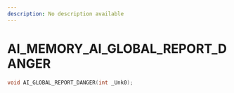 ```yaml
---
description: No description available 
---
```


# AI_MEMORY\_AI_GLOBAL_REPORT_DANGER

```cpp
void AI_GLOBAL_REPORT_DANGER(int _Unk0);
```